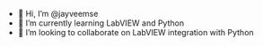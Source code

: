 - 👋 Hi, I’m @jayveemse
- 🌱 I’m currently learning LabVIEW and Python
- 💞️ I’m looking to collaborate on LabVIEW integration with Python

<!---
jayveemse/jayveemse is a ✨ special ✨ repository because its `README.md` (this file) appears on your GitHub profile.
You can click the Preview link to take a look at your changes.
--->
